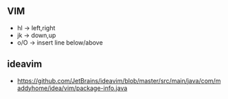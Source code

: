 ## VIM
* hl -> left,right
* jk -> down,up
* o/O -> insert line below/above


## ideavim
* https://github.com/JetBrains/ideavim/blob/master/src/main/java/com/maddyhome/idea/vim/package-info.java
